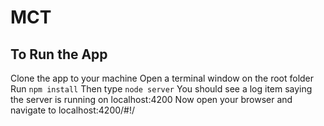# MCT

## To Run the App
Clone the app to your machine
Open a terminal window on the root folder
Run ```npm install```
Then type ```node server```
You should see a log item saying the server is running on localhost:4200
Now open your browser and navigate to localhost:4200/#!/